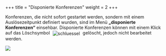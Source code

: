 +++
title = "Disponierte Konferenzen"
weight = 2
+++

Konferenzen, die nicht sofort gestartet werden, sondern mit einem
Auslösezeitpunkt definiert wurden, sind im Menü 
**„disponierte Konferenzen“** einsehbar. Disponierte Konferenzen können mit einem Klick auf das Löschsymbol
<img src="/img/loesch-icon.png" alt="schluessel" style='vertical-align:middle;display:inline;margin:0px 5px; '>
gelöscht, jedoch nicht bearbeitet werden.


![](/img/status_konferenz_status_disponierte_konferenzen.png?classes=shadow)